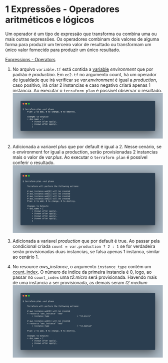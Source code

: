 # 1 Expressões - Operadores aritméticos e lógicos

Um operador é um tipo de expressão que transforma ou combina uma ou mais outras expressões. Os operadores combinam dois valores de alguma forma para produzir um terceiro valor de resultado ou transformam um único valor fornecido para produzir um único resultado.

[Expressions - Operators](https://www.terraform.io/docs/language/expressions/operators.html)

1. No arquivo `variable.tf` está contida a [variable](https://www.terraform.io/docs/language/values/variables.html) *environment* que por padrão é *production*. Em `ec2.tf` no argumento count, há um operador de igualdade que irá verificar se *var.environment* é igual a *production*, caso positivo, irá criar 2 instancias e caso negativo criará apenas 1 instancia. Ao executar o `terraform plan` é possível observar o resultado.
![a.](images/terraform_plan_simple_operator.png)

2. Adicionada a variavel *plus* que por default é igual a 2. Nesse cenário, se o environment for igual a production, serão provisionadas 2 instancias mais o valor de  *var.plus*. Ao executar o `terraform plan` é possível conferir o resultado.
![a.](images/terraform_plan_equality_and_arithmetic_operator.png)

3. Adicionada a variavel *production* que por default é true. Ao passar pela condicional criada `count = var.production ? 2 : 1` se for verdadeira serão provisionadas duas instancias, se falsa apenas 1 instanca, similar ao cenário 1.

2. No resource *aws_instance*, o argumento `instance_type` contém um [count_index](https://www.terraform.io/docs/language/meta-arguments/count.html#the-count-object). O número de indice da primeira instancia é 0, logo, ao passar no `count_index` uma *t2.micro* será provisionada. Havendo mais de uma instancia a ser provisionada, as demais seram *t2.medium*
![a.](images/terraform_plan_operator_and_count.png)
